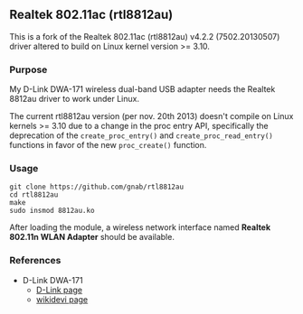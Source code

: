## Realtek 802.11ac (rtl8812au)

This is a fork of the Realtek 802.11ac (rtl8812au) v4.2.2 (7502.20130507)
driver altered to build on Linux kernel version >= 3.10.

### Purpose

My D-Link DWA-171 wireless dual-band USB adapter needs the Realtek 8812au
driver to work under Linux.

The current rtl8812au version (per nov. 20th 2013) doesn't compile on Linux 
kernels >= 3.10 due to a change in the proc entry API, specifically the 
deprecation of the `create_proc_entry()` and `create_proc_read_entry()` 
functions in favor of the new `proc_create()` function.

### Usage

```
git clone https://github.com/gnab/rtl8812au
cd rtl8812au
make
sudo insmod 8812au.ko
```

After loading the module, a wireless network interface named __Realtek 802.11n WLAN Adapter__ should be available.

### References

- D-Link DWA-171
  - [D-Link page](http://www.dlink.com/no/nb/home-solutions/connect/adapters/dwa-171-wireless-ac-dual-band-usb-adapter)
  - [wikidevi page](http://wikidevi.com/wiki/D-Link_DWA-171_rev_A1)
